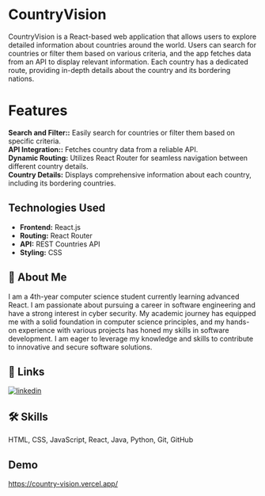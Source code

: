 
# CountryVision



CountryVision is a React-based web application that allows users to explore detailed information about countries around the world. Users can search for countries or filter them based on various criteria, and the app fetches data from an API to display relevant information. Each country has a dedicated route, providing in-depth details about the country and its bordering nations.



# Features
 
**Search and Filter::** Easily search for countries or filter them based on specific criteria.  
**API Integration::** Fetches country data from a reliable API.    
**Dynamic Routing:** Utilizes React Router for seamless navigation between different country details.  
**Country Details:** Displays comprehensive information about each country, including its bordering countries.  








## Technologies Used

- **Frontend:** React.js
- **Routing:** React Router
- **API:**  REST Countries API
- **Styling:** CSS 


## 🚀 About Me
I am a 4th-year computer science student currently learning advanced React. I am passionate about pursuing a career in software engineering and have a strong interest in cyber security. My academic journey has equipped me with a solid foundation in computer science principles, and my hands-on experience with various projects has honed my skills in software development. I am eager to leverage my knowledge and skills to contribute to innovative and secure software solutions.


## 🔗 Links

[![linkedin](https://img.shields.io/badge/linkedin-0A66C2?style=for-the-badge&logo=linkedin&logoColor=white)](https://www.linkedin.com/in/yazan-alqadery-b500a62a0/)



## 🛠 Skills
HTML, CSS, JavaScript, React, Java, Python, Git, GitHub


## Demo

https://country-vision.vercel.app/

